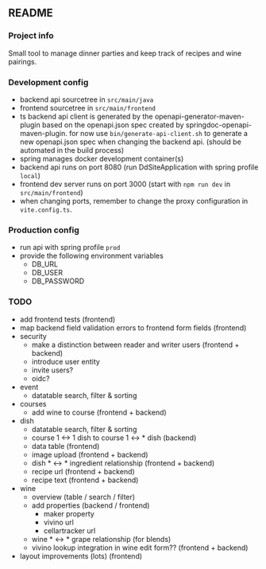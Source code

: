 ## README

### Project info

Small tool to manage dinner parties and keep track of recipes and wine pairings.

### Development config

- backend api sourcetree in `src/main/java`
- frontend sourcetree in `src/main/frontend`
- ts backend api client is generated by the openapi-generator-maven-plugin based on the openapi.json spec created by
  springdoc-openapi-maven-plugin.
  for now use `bin/generate-api-client.sh` to generate a new openapi.json spec when changing the backend api. (should be
  automated in the build process)
- spring manages docker development container(s)
- backend api runs on port 8080 (run DdSiteApplication with spring profile `local`)
- frontend dev server runs on port 3000 (start with `npm run dev` in `src/main/frontend`)
- when changing ports, remember to change the proxy configuration in `vite.config.ts`.

### Production config
- run api with spring profile `prod`
- provide the following environment variables
  - DB_URL 
  - DB_USER
  - DB_PASSWORD

### TODO

- add frontend tests (frontend)
- map backend field validation errors to frontend form fields (frontend)
- security
    - make a distinction between reader and writer users (frontend + backend)
  - introduce user entity
  - invite users?
  - oidc?
- event
    - datatable search, filter & sorting
- courses
    - add wine to course (frontend + backend)
- dish
    - datatable search, filter & sorting
    - course 1 <-> 1 dish to course 1 <-> * dish (backend)
    - data table (frontend)
    - image upload (frontend + backend)
    - dish * <-> * ingredient relationship (frontend + backend)
    - recipe url (frontend + backend)
    - recipe text (frontend + backend)
- wine
    - overview (table / search / filter)
    - add properties (backend / frontend)
      - maker property 
      - vivino url
      - cellartracker url
    - wine * <-> * grape relationship (for blends) 
  - vivino lookup integration in wine edit form?? (frontend + backend)
- layout improvements (lots) (frontend)
